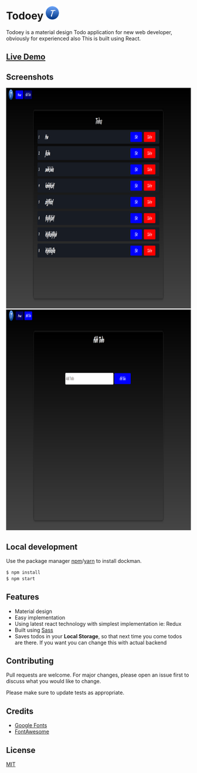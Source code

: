 # Todoey <img src="https://raw.githubusercontent.com/singhsaubhik/Todoey/master/public/logo_png.png" width="36" height="36">


Todoey is a material design Todo application for new web developer, obviously for experienced also This is built using React.

## [Live Demo](https://todoey1.netlify.app)

## Screenshots

<img src="https://raw.githubusercontent.com/singhsaubhik/Todoey/master/screenshots/img1.png" width="900" height="600">


<img src="https://raw.githubusercontent.com/singhsaubhik/Todoey/master/screenshots/img2.png" width="900" height="600">

## Local development

Use the package manager [npm](https://www.npmjs.com/)/[yarn](https://yarnpkg.com/) to install dockman.

```bash
$ npm install
$ npm start
```

## Features
- Material design
- Easy implementation
- Using latest react technology with simplest implementation ie: Redux
- Built using [Sass](https://www.sass.org)
- Saves todos in your **Local Storage**, so that next time you come todos are there. If you want you can change this with actual backend


## Contributing
Pull requests are welcome. For major changes, please open an issue first to discuss what you would like to change.

Please make sure to update tests as appropriate.

## Credits

* [Google Fonts](https://fonts.google.com/)
* [FontAwesome](https://fontawesome.com/)

## License
[MIT](https://choosealicense.com/licenses/mit/)
